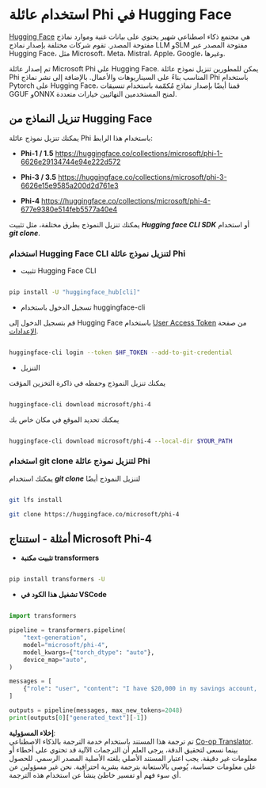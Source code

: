 <!--
CO_OP_TRANSLATOR_METADATA:
{
  "original_hash": "a6b485d694cca1ce16096da1d6d03ff8",
  "translation_date": "2025-03-27T06:12:54+00:00",
  "source_file": "md\\01.Introduction\\02\\01.HF.md",
  "language_code": "ar"
}
-->
# **استخدام عائلة Phi في Hugging Face**

[Hugging Face](https://huggingface.co/) هي مجتمع ذكاء اصطناعي شهير يحتوي على بيانات غنية وموارد نماذج مفتوحة المصدر. تقوم شركات مختلفة بإصدار نماذج LLM وSLM مفتوحة المصدر عبر Hugging Face، مثل Microsoft، Meta، Mistral، Apple، Google، وغيرها.

تم إصدار عائلة Microsoft Phi على Hugging Face. يمكن للمطورين تنزيل نموذج عائلة Phi المناسب بناءً على السيناريوهات والأعمال. بالإضافة إلى نشر نماذج Phi باستخدام Pytorch على Hugging Face، قمنا أيضًا بإصدار نماذج مُكمّمة باستخدام تنسيقات GGUF وONNX لمنح المستخدمين النهائيين خيارات متعددة.

## **تنزيل النماذج من Hugging Face**

يمكنك تنزيل نموذج عائلة Phi باستخدام هذا الرابط:

-  **Phi-1 / 1.5** https://huggingface.co/collections/microsoft/phi-1-6626e29134744e94e222d572

-  **Phi-3 / 3.5** https://huggingface.co/collections/microsoft/phi-3-6626e15e9585a200d2d761e3

-  **Phi-4** https://huggingface.co/collections/microsoft/phi-4-677e9380e514feb5577a40e4

يمكنك تنزيل النموذج بطرق مختلفة، مثل تثبيت ***Hugging face CLI SDK*** أو استخدام ***git clone***.

### **استخدام Hugging Face CLI لتنزيل نموذج عائلة Phi**

- تثبيت Hugging Face CLI

```bash

pip install -U "huggingface_hub[cli]"

```

- تسجيل الدخول باستخدام huggingface-cli

قم بتسجيل الدخول إلى Hugging Face باستخدام [User Access Token](https://huggingface.co/docs/hub/security-tokens) من صفحة [الإعدادات](https://huggingface.co/settings/tokens).

```bash

huggingface-cli login --token $HF_TOKEN --add-to-git-credential

```

- التنزيل 

يمكنك تنزيل النموذج وحفظه في ذاكرة التخزين المؤقت 

```bash

huggingface-cli download microsoft/phi-4

```

يمكنك تحديد الموقع في مكان خاص بك

```bash

huggingface-cli download microsoft/phi-4 --local-dir $YOUR_PATH

```

### **استخدام git clone لتنزيل نموذج عائلة Phi**

يمكنك استخدام ***git clone*** لتنزيل النموذج أيضًا

```bash

git lfs install

git clone https://huggingface.co/microsoft/phi-4

```

## **أمثلة - استنتاج Microsoft Phi-4**

- **تثبيت مكتبة transformers**

```bash

pip install transformers -U

```

- **تشغيل هذا الكود في VSCode**

```python

import transformers

pipeline = transformers.pipeline(
    "text-generation",
    model="microsoft/phi-4",
    model_kwargs={"torch_dtype": "auto"},
    device_map="auto",
)

messages = [
    {"role": "user", "content": "I have $20,000 in my savings account, where I receive a 4% profit per year and payments twice a year. Can you please tell me how long it will take for me to become a millionaire? Also, can you please explain the math step by step as if you were explaining it to an uneducated person?"},
]

outputs = pipeline(messages, max_new_tokens=2048)
print(outputs[0]["generated_text"][-1])

```

**إخلاء المسؤولية**:  
تم ترجمة هذا المستند باستخدام خدمة الترجمة بالذكاء الاصطناعي [Co-op Translator](https://github.com/Azure/co-op-translator). بينما نسعى لتحقيق الدقة، يرجى العلم أن الترجمات الآلية قد تحتوي على أخطاء أو معلومات غير دقيقة. يجب اعتبار المستند الأصلي بلغته الأصلية المصدر الرسمي. للحصول على معلومات حساسة، يُوصى بالاستعانة بترجمة بشرية احترافية. نحن غير مسؤولين عن أي سوء فهم أو تفسير خاطئ ينشأ عن استخدام هذه الترجمة.